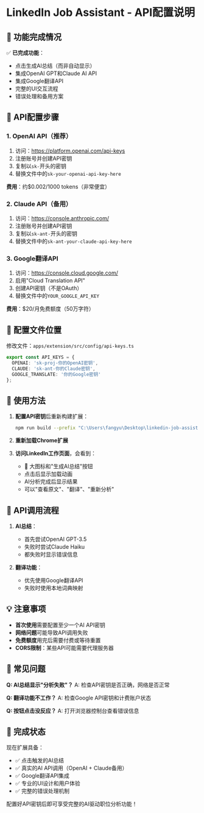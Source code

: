 # LinkedIn Job Assistant - API配置说明

## 🚀 功能完成情况

✅ **已完成功能**：
- 点击生成AI总结（而非自动显示）
- 集成OpenAI GPT和Claude AI API
- 集成Google翻译API
- 完整的UI交互流程
- 错误处理和备用方案

## 🔑 API配置步骤

### 1. OpenAI API（推荐）

1. 访问：https://platform.openai.com/api-keys
2. 注册账号并创建API密钥
3. 复制以`sk-`开头的密钥
4. 替换文件中的`sk-your-openai-api-key-here`

**费用**：约$0.002/1000 tokens（非常便宜）

### 2. Claude API（备用）

1. 访问：https://console.anthropic.com/
2. 注册账号并创建API密钥
3. 复制以`sk-ant-`开头的密钥
4. 替换文件中的`sk-ant-your-claude-api-key-here`

### 3. Google翻译API

1. 访问：https://console.cloud.google.com/
2. 启用"Cloud Translation API"
3. 创建API密钥（不是OAuth）
4. 替换文件中的`YOUR_GOOGLE_API_KEY`

**费用**：$20/月免费额度（50万字符）

## 📁 配置文件位置

修改文件：`apps/extension/src/config/api-keys.ts`

```typescript
export const API_KEYS = {
  OPENAI: 'sk-proj-你的OpenAI密钥',
  CLAUDE: 'sk-ant-你的Claude密钥', 
  GOOGLE_TRANSLATE: '你的Google密钥'
};
```

## 🎯 使用方法

1. **配置API密钥**后重新构建扩展：
   ```bash
   npm run build --prefix "C:\Users\fangyu\Desktop\linkedin-job-assistant\apps\extension"
   ```

2. **重新加载Chrome扩展**

3. **访问LinkedIn工作页面**，会看到：
   - 🤖 大图标和"生成AI总结"按钮
   - 点击后显示加载动画
   - AI分析完成后显示结果
   - 可以"查看原文"、"翻译"、"重新分析"

## 🔧 API调用流程

1. **AI总结**：
   - 首先尝试OpenAI GPT-3.5
   - 失败时尝试Claude Haiku
   - 都失败时显示错误信息

2. **翻译功能**：
   - 优先使用Google翻译API
   - 失败时使用本地词典映射

## 💡 注意事项

- **首次使用**需要配置至少一个AI API密钥
- **网络问题**可能导致API调用失败
- **免费额度**用完后需要付费或等待重置
- **CORS限制**：某些API可能需要代理服务器

## 🐛 常见问题

**Q: AI总结显示"分析失败"？**
A: 检查API密钥是否正确，网络是否正常

**Q: 翻译功能不工作？**
A: 检查Google API密钥和计费账户状态

**Q: 按钮点击没反应？**
A: 打开浏览器控制台查看错误信息

## 🎉 完成状态

现在扩展具备：
- ✅ 点击触发的AI总结
- ✅ 真实的AI API调用（OpenAI + Claude备用）
- ✅ Google翻译API集成
- ✅ 专业的UI设计和用户体验
- ✅ 完整的错误处理机制

配置好API密钥后即可享受完整的AI驱动职位分析功能！